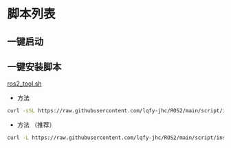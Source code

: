 # 脚本列表

## 一键启动

## 一键安装脚本

[ros2_tool.sh](https://github.com/lqfy-jhc/ROS2/blob/main/script/install_tool.sh)

- 方法

```sh
curl -sSL https://raw.githubusercontent.com/lqfy-jhc/ROS2/main/script/install_tool.sh | bash
```

- 方法 （推荐）

```sh
curl -L https://raw.githubusercontent.com/lqfy-jhc/ROS2/main/script/install_tool.sh -o ~/install_tool.sh && chmod +x ~/install_tool.sh && gnome-terminal -t "运行脚本" -- bash -c "./install_tool.sh;exec bash"
```
